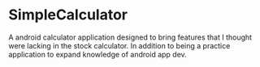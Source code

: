 # SimpleCalculator
A android calculator application designed to bring features that I thought were lacking in the stock calculator. 
In addition to being a practice application to expand knowledge of android app dev.
